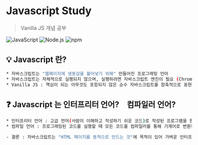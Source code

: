 # Javascript Study 
> Vanilla JS 개념 공부

![JavaScript](https://img.shields.io/badge/JavaScript-F7DF1E?style=flat-square&logo=JavaScript&logoColor=black)
![Node.js](https://img.shields.io/badge/Node.js-339933?style=flat-square&logo=Node.js&logoColor=white)
![npm](https://img.shields.io/badge/npm-CB3837?style=flat-square&logo=npm&logoColor=white)


## :bulb: Javascript 란?

```sh
* 자바스크립트는 "웹페이지에 생동감을 불어넣기 위해" 만들어진 프로그래밍 언어
* 자바스크립트는 자체적으로 실행되지 않으며, 실행하려면 자바스크립트 엔진이 필요 (Chrome : V8, Firefox : SpiderMonkey )
* Vanilla JS : 핵심이 되는 아무것도 포함되지 않은 순수 자바스크립트를 함축적으로 표현하는 것
```

## :question: Javascript 는 인터프리터 언어?　컴파일러 언어?
```sh
* 인터프리터 언어 : 고급 언어(사람이 이해하고 작성하기 쉬운 코드)로 작성된 프로그램을 한 줄 단위로 받아들여 번역하고, 번역과 동시에 프로그램을 한 줄 단위로 즉시 실행하는 언어
* 컴파일 언어 : 프로그래밍된 코드를 실행할 때 모든 코드를 컴파일러를 통해 기계어로 변환한 후에 파일을 생성하여 그 파일을 실행하는 언어

- 결론 : 자바스크립트는 "HTML 페이지를 동적으로 만드는 것"에 목적이 있어 가벼운 인터프리터 언어로 만들어졌다. 하지만, 자바스크립트의 성능을 크게 향상 시키기 위하여 실행되는 플랫폼에 따라 엔진(대부분의 현대 자바스크립트 엔진) 내부에서 컴파일 과정을 거친다.
```
